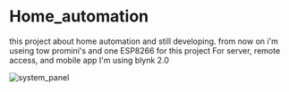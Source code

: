 # Home_automation
this project about home automation and still developing.
from now on i'm useing tow promini's and one ESP8266 for this project
For server, remote access, and mobile app I'm using blynk 2.0

![system_panel](https://user-images.githubusercontent.com/87576012/205453557-46a83ffa-6d99-4c32-bf86-ca5790d0f947.jpg)
